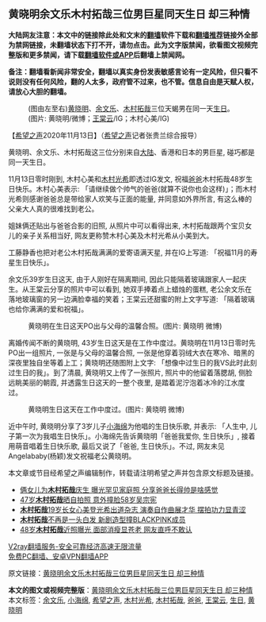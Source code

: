  <h2>黄晓明余文乐木村拓哉三位男巨星同天生日 却三种情</h2> <p class="notice"><b>大陆网友注意：本文中的链接除此处和文末的<a href="https://github.com/bannedbook/fanqiang" >翻墙</a>软件下载和<a href="https://github.com/killgcd/justmysocks/blob/master/README.md">翻墙推荐</a>链接外全部为禁网链接，未翻墙状态下打不开，请勿点击。此为文字版禁闻，欲看图文视频完整版和更多禁闻，请下载<a href="https://github.com/bannedbook/fanqiang">翻墙软件或APP</a>后翻墙上禁闻网。</p><p>备注：翻墙看新闻非常安全，翻墙以真实身份发表敏感言论有一定风险，但只看不说则没有任何风险，翻的人太多，政府管不过来，也不管。信息自由是天赋人权，请放心大胆的翻墙。</b></p>  <div class="entry"> <figure><figcaption>(图由左至右)<a href="https://www.bannedbook.org/bnews/tag/%e9%bb%84%e6%99%93%e6%98%8e/" class="st_tag internal_tag" rel="tag" title="标签 黄晓明 下的日志">黄晓明</a>、<a href="https://www.bannedbook.org/bnews/tag/%e4%bd%99%e6%96%87%e4%b9%90/" class="st_tag internal_tag" rel="tag" title="标签 余文乐 下的日志">余文乐</a>、<a href="https://www.bannedbook.org/bnews/tag/%E6%9C%A8%E6%9D%91%E6%8B%93%E5%93%89/" class="st_tag internal_tag" rel="tag" title="标签 木村拓哉 下的日志">木村拓哉</a>三位天蝎男在同一天<a href="https://www.bannedbook.org/bnews/tag/%E7%94%9F%E6%97%A5/" class="st_tag internal_tag" rel="tag" title="标签 生日 下的日志">生日</a>。(图片: 黄晓明/微博；<a href="https://www.bannedbook.org/bnews/tag/%E7%8E%8B%E6%A3%A0%E4%BA%91/" class="st_tag internal_tag" rel="tag" title="标签 王棠云 下的日志">王棠云</a>/IG；木村心美/IG)</figcaption></figure> <p>【<span class='wp_keywordlink_affiliate'><a href="https://www.soundofhope.org" title="希望之声" target="_blank">希望之声</a></span>2020年11月13日】（<a href="https://www.bannedbook.org/bnews/tag/%e5%b8%8c%e6%9c%9b%e4%b9%8b%e5%a3%b0/" class="st_tag internal_tag" rel="tag" title="标签 希望之声 下的日志">希望之声</a>记者张贵兰综合报导）</p> <p>黄晓明、余文乐、木村拓哉这三位分别来自<span class='wp_keywordlink_affiliate'><a href="https://www.bannedbook.org/" title="大陆" target="_blank">大陆</a></span>、香港和日本的男巨星, 碰巧都是同一天生日。</p> <p></p>  <p>11月13日零时刚到, 木村心美和<a href="https://www.bannedbook.org/bnews/tag/%E6%9C%A8%E6%9D%91%E5%85%89%E5%B8%8C/" class="st_tag internal_tag" rel="tag" title="标签 木村光希 下的日志">木村光希</a>即透过IG发文, 祝福<a href="https://www.bannedbook.org/bnews/tag/%e7%88%b8%e7%88%b8/" class="st_tag internal_tag" rel="tag" title="标签 爸爸 下的日志">爸爸</a>木村拓哉48岁生日快乐。木村心美表示: 「请继续做个帅气的爸爸(就算不说你也会这样)」；而木村光希则感谢爸爸总是带给家人欢笑与正面的能量, 并同意如外界所言, 有这么棒的父亲大人真的很难找到老公。</p> <p></p> <p>姐妹俩还贴出与爸爸合影的旧照, 从照片中可以看得出来, 木村拓哉跟两个宝贝女儿的亲子关系相当好, 网友更称赞木村心美及木村光希从小美到大。</p>  <p></p> <p>工藤静香也把对老公木村拓哉满满的爱寄语满天星, 并在IG上写道: 「祝福11月的寿星生日快乐」。</p> <p></p>  <p>余文乐39岁生日这天, 由于人刚好在隔离期间, 因此只能隔着玻璃跟家人一起庆生。从王棠云分享的照片中可以看到, 她双手捧着点上蜡烛的蛋糕, 老公余文乐在落地玻璃窗的另一边满脸幸福的笑着；王棠云还甜蜜的附上文字写道: 「隔着玻璃也给你满满的爱和祝福」。</p> <figure><figcaption>黄晓明在生日这天PO出与父母的温馨合照。(图片: 黄晓明 微博)</figcaption></figure> <p>离婚传闻不断的黄晓明, 43岁生日这天是在工作中度过。黄晓明在11月13日零时先PO出一组照片, 一张是与父母的温馨合照, 一张是他穿着羽绒大衣在寒冷、暗黑的深夜里独自坐等着上工；黄晓明还随图附上文字: 「想像中过生日的我VS此时此刻过生日的我」。到了清晨, 黄晓明又上传了一张照片, 照片中的他留着落腮胡, 侧脸远眺美丽的朝霞, 并透露生日这天的一整个夜里, 是踏着泥泞泡着冰冷的江水度过。</p> <figure><figcaption>黄晓明生日这天在工作中度过。(图片: 黄晓明 微博)</figcaption></figure> <p>近中午时, 黄晓明分享了3岁儿子<a href="https://www.bannedbook.org/bnews/tag/%E5%B0%8F%E6%B5%B7%E7%BB%B5/" class="st_tag internal_tag" rel="tag" title="标签 小海绵 下的日志">小海绵</a>为他唱的生日快乐歌, 并表示: 「人生中, 儿子第一次为我唱生日快乐」。小海绵先告诉黄晓明「爸爸我爱你, 生日快乐」, 接着用萌音唱着生日快乐歌, 最后又说了「爸爸, 生日快乐」。不过, 网友未见Angelababy(杨颖)发文祝福老公黄晓明。 </p>  <p>本文章或节目经希望之声编辑制作，转载请注明希望之声并包含原文标题及链接。</p> <ul class='op-related-articles' title='相关阅读'> <li><a href='https://www.bannedbook.org/bnews/yule/20201113/1430297.html' target='_blank'>俩女儿为<b>木村拓哉</b>庆生 曝光罕见家庭照 分享爸爸长得帅是啥感觉</a></li> <li><a href='https://www.bannedbook.org/bnews/comments/20201112/1430064.html' target='_blank'>47岁<b>木村拓哉</b>晒自拍照 意外撞脸58岁吴宗宪</a></li> <li><a href='https://www.bannedbook.org/bnews/yule/20200926/1403266.html' target='_blank'><b>木村拓哉</b>19岁长女心美登光希出道杂志 演奏自作曲展才华 摆拍功力显青涩</a></li> <li><a href='https://www.bannedbook.org/bnews/comments/20200915/1396783.html' target='_blank'><b>木村拓哉</b>不再是一头白发 新剧造型撞BLACKPINK成员</a></li> <li><a href='https://www.bannedbook.org/bnews/yule/20200813/1379398.html' target='_blank'>48岁<b>木村拓哉</b>近照曝光 面部消瘦显苍老 网友直呼不敢认</a></li> </ul> <p class="texttj"> <a href="https://www.bannedbook.org/forum23/topic22702.html" target="_blank">V2ray翻墙服务-安全可靠经济高速无限流量</a><br/> <a href="https://github.com/bannedbook/fanqiang/wiki/%E7%A6%81%E9%97%BB%E7%BD%91%E5%AE%89%E5%8D%93%E7%BF%BB%E5%A2%99%E6%96%B0%E9%97%BBAPP" target="_blank">免费PC翻墙、安卓VPN翻墙APP</a></p><p>原文链接：<a class="src_link"  href="https://www.soundofhope.org/post/442561" target="_blank">黄晓明余文乐木村拓哉三位男巨星同天生日 却三种情</a></p><a name='sharetosocial'></a>       <div><b>本文的图文或视频完整版</b>：<a href='https://www.bannedbook.org/bnews/comments/20201114/1430689.html'>黄晓明余文乐木村拓哉三位男巨星同天生日 却三种情</a></div>  </div><!--END ENTRY--> <div class="postfooter"> <div>本文标签：<a href="https://www.bannedbook.org/bnews/tag/%e4%bd%99%e6%96%87%e4%b9%90/" rel="tag">余文乐</a>, <a href="https://www.bannedbook.org/bnews/tag/%E5%B0%8F%E6%B5%B7%E7%BB%B5/" rel="tag">小海绵</a>, <a href="https://www.bannedbook.org/bnews/tag/%e5%b8%8c%e6%9c%9b%e4%b9%8b%e5%a3%b0/" rel="tag">希望之声</a>, <a href="https://www.bannedbook.org/bnews/tag/%E6%9C%A8%E6%9D%91%E5%85%89%E5%B8%8C/" rel="tag">木村光希</a>, <a href="https://www.bannedbook.org/bnews/tag/%E6%9C%A8%E6%9D%91%E6%8B%93%E5%93%89/" rel="tag">木村拓哉</a>, <a href="https://www.bannedbook.org/bnews/tag/%e7%88%b8%e7%88%b8/" rel="tag">爸爸</a>, <a href="https://www.bannedbook.org/bnews/tag/%E7%8E%8B%E6%A3%A0%E4%BA%91/" rel="tag">王棠云</a>, <a href="https://www.bannedbook.org/bnews/tag/%E7%94%9F%E6%97%A5/" rel="tag">生日</a>, <a href="https://www.bannedbook.org/bnews/tag/%e9%bb%84%e6%99%93%e6%98%8e/" rel="tag">黄晓明</a></div>  </div><!--END POSTFOOTER--> 